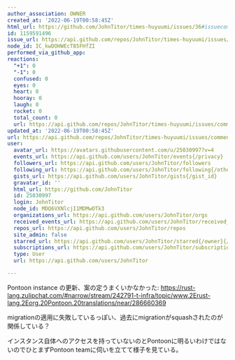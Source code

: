 ```yaml
---
author_association: OWNER
created_at: '2022-06-19T00:58:45Z'
html_url: https://github.com/JohnTitor/times-huyuumi/issues/36#issuecomment-1159591496
id: 1159591496
issue_url: https://api.github.com/repos/JohnTitor/times-huyuumi/issues/36
node_id: IC_kwDOHWEcT85FHfZI
performed_via_github_app: 
reactions:
  "+1": 0
  "-1": 0
  confused: 0
  eyes: 0
  heart: 0
  hooray: 0
  laugh: 0
  rocket: 0
  total_count: 0
  url: https://api.github.com/repos/JohnTitor/times-huyuumi/issues/comments/1159591496/reactions
updated_at: '2022-06-19T00:58:45Z'
url: https://api.github.com/repos/JohnTitor/times-huyuumi/issues/comments/1159591496
user:
  avatar_url: https://avatars.githubusercontent.com/u/25030997?v=4
  events_url: https://api.github.com/users/JohnTitor/events{/privacy}
  followers_url: https://api.github.com/users/JohnTitor/followers
  following_url: https://api.github.com/users/JohnTitor/following{/other_user}
  gists_url: https://api.github.com/users/JohnTitor/gists{/gist_id}
  gravatar_id: ''
  html_url: https://github.com/JohnTitor
  id: 25030997
  login: JohnTitor
  node_id: MDQ6VXNlcjI1MDMwOTk3
  organizations_url: https://api.github.com/users/JohnTitor/orgs
  received_events_url: https://api.github.com/users/JohnTitor/received_events
  repos_url: https://api.github.com/users/JohnTitor/repos
  site_admin: false
  starred_url: https://api.github.com/users/JohnTitor/starred{/owner}{/repo}
  subscriptions_url: https://api.github.com/users/JohnTitor/subscriptions
  type: User
  url: https://api.github.com/users/JohnTitor

---
```

Pontoon instance の更新、案の定うまくいかなかった: https://rust-lang.zulipchat.com/#narrow/stream/242791-t-infra/topic/www.2Erust-lang.2Eorg.20Pontoon.20translations/near/286660369

migrationの適用に失敗しているっぽい、過去にmigrationがsquashされたのが関係している？

インスタンス自体へのアクセスを持っていないのとPontoonに明るいわけではないのでひとまずPontoon teamに伺いを立てて様子を見ている。